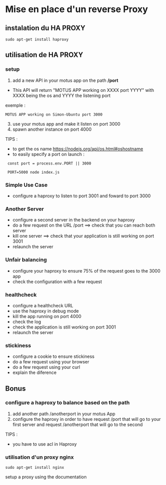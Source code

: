 # Mise en place d'un reverse Proxy

## instalation du HA PROXY

```
sudo apt-get install haproxy 
```

## utilisation de HA PROXY

### setup

1. add a new API in your motus app on the path **/port**
- This API will return "MOTUS APP working on XXXX port YYYY" with XXXX being the os and YYYY the listening port

exemple :
```
MOTUS APP working on Simon-Ubuntu port 3000
```

3. use your motus app and make it listen on port 3000
4. spawn another instance on port 4000

TIPS :
- to get the os name https://nodejs.org/api/os.html#oshostname
- to easily specify a port on launch :

```
 const port = process.env.PORT || 3000 
 
 PORT=5000 node index.js
```



### Simple Use Case

-  configure a haproxy to listen to port 3001 and foward to port 3000


### Another Server


- configure a second server in the backend on your haproxy
- do a few request on the URL /port ==> check that you can reach both server
- kill one server ==> check that your application is still working on port 3001
- relaunch the server


### Unfair balancing

- configure your haproxy to ensure 75% of the request goes to the 3000 app
- check  the configuration with a few request

### healthcheck

- configure a healthcheck URL 
- use the haproxy in debug mode 
- kill the app running on port 4000
- check the log
- check the application is still working on port 3001
- relaunch the server

### stickiness

- configure a cookie to ensure stickiness
- do a few request using your browser
- do a few request using your curl
- explain the diference


## Bonus

### configure a haproxy to balance based on the path

1. add another path /anotherport in your motus App
2. configure the haproxy in order to have request /port that will go to your first server and request /anotherport that will go to the second

TIPS :
- you have to use acl in Haproxy

### utilisation d'un proxy nginx

```
sudo apt-get install nginx
```
setup a proxy using the documentation
